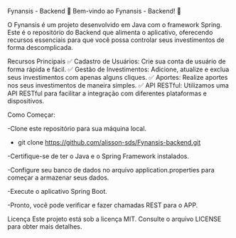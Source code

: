 Fynansis - Backend
🚀 Bem-vindo ao Fynansis - Backend! 🚀

O Fynansis é um projeto desenvolvido em Java com o framework Spring. 
Este é o repositório do Backend que alimenta o aplicativo, 
oferecendo recursos essenciais para que você possa controlar 
seus investimentos de forma descomplicada.

Recursos Principais
✅ Cadastro de Usuários: Crie sua conta de usuário de forma rápida e fácil.
✅ Gestão de Investimentos: Adicione, atualize e exclua seus investimentos com apenas alguns cliques.
✅ Aportes: Realize aportes nos seus investimentos de maneira simples.
✅ API RESTful: Utilizamos uma API RESTful para facilitar a integração com diferentes plataformas e dispositivos.

Como Começar:

-Clone este repositório para sua máquina local.
  - git clone https://github.com/alisson-sds/Fynansis-backend.git

-Certifique-se de ter o Java e o Spring Framework instalados.

-Configure seu banco de dados no arquivo application.properties para começar a armazenar seus dados.

-Execute o aplicativo Spring Boot.

-Pronto, você pode verificar e fazer chamadas REST para o APP.

Licença
Este projeto está sob a licença MIT. Consulte o arquivo LICENSE para obter mais detalhes.
